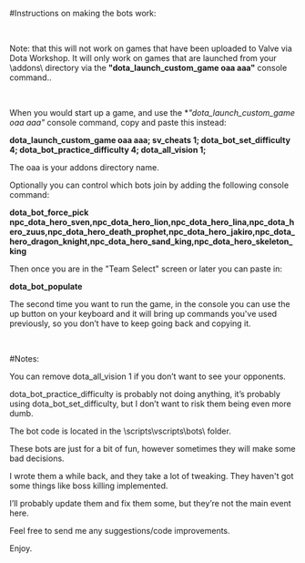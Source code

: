 #Instructions on making the bots work:<br>Note: that this will not work on games that have been uploaded to Valve via Dota Workshop. It will only work on games that are launched from your \addons\ directory via the **"dota\_launch\_custom\_game oaa aaa"** console command..<br>When you would start up a game, and use the **"dota\_launch\_custom\_game oaa aaa"* console command, copy and paste this instead:**dota\_launch\_custom\_game oaa aaa; sv\_cheats 1; dota\_bot\_set\_difficulty 4; dota\_bot\_practice\_difficulty 4; dota\_all\_vision 1;**The oaa is your addons directory name.  Optionally you can control which bots join by adding the following console command:**dota\_bot\_force\_pick npc\_dota\_hero\_sven,npc\_dota\_hero\_lion,npc\_dota\_hero\_lina,npc\_dota\_hero\_zuus,npc\_dota\_hero\_death\_prophet,npc\_dota\_hero\_jakiro,npc\_dota\_hero\_dragon\_knight,npc\_dota\_hero\_sand\_king,npc\_dota\_hero\_skeleton\_king**Then once you are in the "Team Select" screen or later you can paste in:**dota\_bot\_populate**The second time you want to run the game, in the console you can use the up button on your keyboard and it will bring up commands you've used previously, so you don’t have to keep going back and copying it.<br>#Notes:You can remove dota\_all\_vision 1 if you don’t want to see your opponents.dota\_bot\_practice\_difficulty is probably not doing anything, it’s probably using dota\_bot\_set\_difficulty, but I don’t want to risk them being even more dumb.The bot code is located in the \scripts\vscripts\bots\ folder.These bots are just for a bit of fun, however sometimes they will make some bad decisions.I wrote them a while back, and they take a lot of tweaking. They haven't got some things like boss killing implemented.I’ll probably update them and fix them some, but they’re not the main event here.Feel free to send me any suggestions/code improvements.Enjoy.